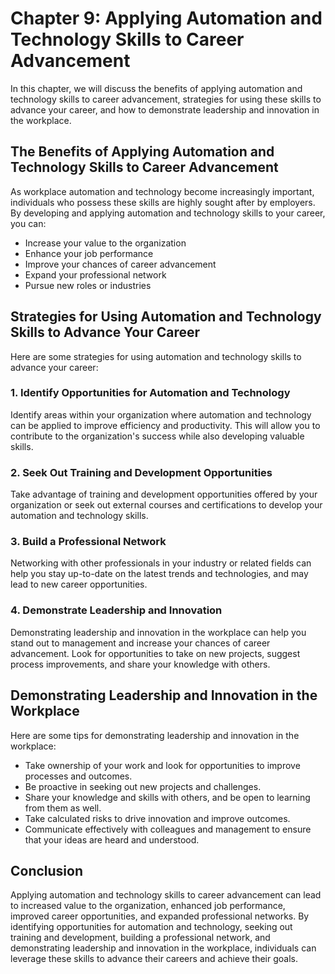 Chapter 9: Applying Automation and Technology Skills to Career Advancement
==========================================================================

In this chapter, we will discuss the benefits of applying automation and technology skills to career advancement, strategies for using these skills to advance your career, and how to demonstrate leadership and innovation in the workplace.

The Benefits of Applying Automation and Technology Skills to Career Advancement
-------------------------------------------------------------------------------

As workplace automation and technology become increasingly important, individuals who possess these skills are highly sought after by employers. By developing and applying automation and technology skills to your career, you can:

* Increase your value to the organization
* Enhance your job performance
* Improve your chances of career advancement
* Expand your professional network
* Pursue new roles or industries

Strategies for Using Automation and Technology Skills to Advance Your Career
----------------------------------------------------------------------------

Here are some strategies for using automation and technology skills to advance your career:

### 1. Identify Opportunities for Automation and Technology

Identify areas within your organization where automation and technology can be applied to improve efficiency and productivity. This will allow you to contribute to the organization's success while also developing valuable skills.

### 2. Seek Out Training and Development Opportunities

Take advantage of training and development opportunities offered by your organization or seek out external courses and certifications to develop your automation and technology skills.

### 3. Build a Professional Network

Networking with other professionals in your industry or related fields can help you stay up-to-date on the latest trends and technologies, and may lead to new career opportunities.

### 4. Demonstrate Leadership and Innovation

Demonstrating leadership and innovation in the workplace can help you stand out to management and increase your chances of career advancement. Look for opportunities to take on new projects, suggest process improvements, and share your knowledge with others.

Demonstrating Leadership and Innovation in the Workplace
--------------------------------------------------------

Here are some tips for demonstrating leadership and innovation in the workplace:

* Take ownership of your work and look for opportunities to improve processes and outcomes.
* Be proactive in seeking out new projects and challenges.
* Share your knowledge and skills with others, and be open to learning from them as well.
* Take calculated risks to drive innovation and improve outcomes.
* Communicate effectively with colleagues and management to ensure that your ideas are heard and understood.

Conclusion
----------

Applying automation and technology skills to career advancement can lead to increased value to the organization, enhanced job performance, improved career opportunities, and expanded professional networks. By identifying opportunities for automation and technology, seeking out training and development, building a professional network, and demonstrating leadership and innovation in the workplace, individuals can leverage these skills to advance their careers and achieve their goals.
